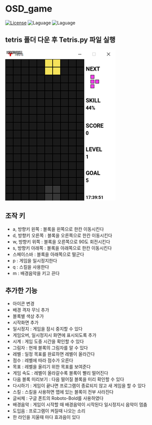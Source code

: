 # OSD_game  

[![License](https://img.shields.io/badge/license-GPLv3-green.svg)](http://www.gnu.org/licenses/gpl-3.0.html)
![Laguage](https://img.shields.io/badge/python-3.6.0-blue.svg)
![Laguage](https://img.shields.io/badge/pygame-1.9.3-blue.svg)

## tetris 폴더 다운 후 Tetris.py 파일 실행    

![](https://github.com/alchon/OSD_game/blob/master/pictures/tetris.gif?raw=true)

## 조작 키  
- a, 방향키 왼쪽 : 블록을 왼쪽으로 한칸 이동시킨다  
- d, 방향키 오른쪽 : 블록을 오른쪽으로 한칸 이동시킨다  
- w, 방향키 위쪽 : 블록을 오른쪽으로 90도 회전시킨다  
- s, 방향키 아래쪽 : 블록을 아래쪽으로 한칸 이동시킨다  
- 스페이스바 : 블록을 아래쪽으로 떨군다  
- p : 게임을 일시정지한다  
- q : 스킬을 사용한다  
- m : 배경음악을 키고 끈다  

## 추가한 기능  
- 아이콘 변경  
- 배경 격자 무늬 추가  
- 블록별 색상 추가  
- 시작화면 추가  
- 일시정지 : 게임을 잠시 중지할 수 있다  
- 게임오버, 일시정지시 화면에 표시되도록 추가  
- 시계 : 게임 도중 시간을 확인할 수 있다  
- 그림자 : 현재 블록의 그림자를 알 수 있다  
- 레벨 : 일정 목표를 완료하면 레벨이 올라간다  
- 점수 : 레벨에 따라 점수가 오른다  
- 목표 : 레벨을 올리기 위한 목표를 보여준다  
- 게임 속도 : 레벨이 올라갈수록 블록이 빨리 떨어진다  
- 다음 블록 미리보기 : 다음 떨어질 블록을 미리 확인할 수 있다  
- 다시하기 : 게임이 끝나면 프로그램이 종료되지 않고 새 게임을 할 수 있다  
- 스킬 : 스킬을 사용하면 맵에 있는 블록이 전부 사라진다  
- 글씨체 : 구글 폰트의 Roboto-Bold를 사용하였다  
- 배경음악 : 게임이 시작할 때 배경음악이 시작된다 일시정지시 음악이 멈춤  
- 도입음 : 프로그램이 켜질때 나오는 소리  
- 한 라인을 지울때 마다 효과음이 있다  
